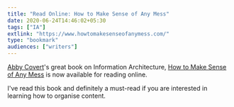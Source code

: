 ```yaml
---
title: "Read Online: How to Make Sense of Any Mess"
date: 2020-06-24T14:46:02+05:30
tags: ["IA"]
extlink: "https://www.howtomakesenseofanymess.com/"
type: "bookmark"
audiences: ["writers"]
---
```



[Abby Covert](http://abbytheia.com/)'s great book on Information Architecture, [How to Make Sense of Any Mess](http://www.howtomakesenseofanymess.com/) is now available for reading online. 

I've read this book and definitely a must-read if you are interested in learning how to organise content.

